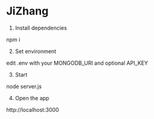 # JiZhang

1. Install dependencies

npm i

2. Set environment

edit .env with your MONGODB_URI and optional API_KEY

3. Start

node server.js

4. Open the app

http://localhost:3000
